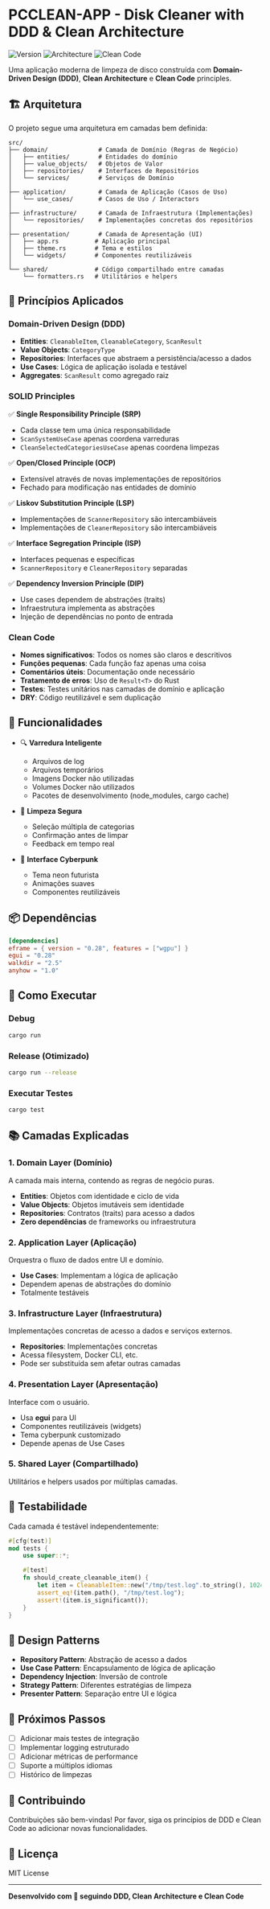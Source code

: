 # PCCLEAN-APP - Disk Cleaner with DDD & Clean Architecture

![Version](https://img.shields.io/badge/version-2.0.0-blue)
![Architecture](https://img.shields.io/badge/architecture-DDD-green)
![Clean Code](https://img.shields.io/badge/clean%20code-SOLID-orange)

Uma aplicação moderna de limpeza de disco construída com **Domain-Driven Design (DDD)**, **Clean Architecture** e **Clean Code** principles.

## 🏗️ Arquitetura

O projeto segue uma arquitetura em camadas bem definida:

```
src/
├── domain/              # Camada de Domínio (Regras de Negócio)
│   ├── entities/        # Entidades do domínio
│   ├── value_objects/   # Objetos de Valor
│   ├── repositories/    # Interfaces de Repositórios
│   └── services/        # Serviços de Domínio
│
├── application/         # Camada de Aplicação (Casos de Uso)
│   └── use_cases/       # Casos de Uso / Interactors
│
├── infrastructure/      # Camada de Infraestrutura (Implementações)
│   └── repositories/    # Implementações concretas dos repositórios
│
├── presentation/        # Camada de Apresentação (UI)
│   ├── app.rs          # Aplicação principal
│   ├── theme.rs        # Tema e estilos
│   └── widgets/        # Componentes reutilizáveis
│
└── shared/             # Código compartilhado entre camadas
    └── formatters.rs   # Utilitários e helpers
```

## 🎯 Princípios Aplicados

### Domain-Driven Design (DDD)

- **Entities**: `CleanableItem`, `CleanableCategory`, `ScanResult`
- **Value Objects**: `CategoryType`
- **Repositories**: Interfaces que abstraem a persistência/acesso a dados
- **Use Cases**: Lógica de aplicação isolada e testável
- **Aggregates**: `ScanResult` como agregado raiz

### SOLID Principles

✅ **Single Responsibility Principle (SRP)**
- Cada classe tem uma única responsabilidade
- `ScanSystemUseCase` apenas coordena varreduras
- `CleanSelectedCategoriesUseCase` apenas coordena limpezas

✅ **Open/Closed Principle (OCP)**
- Extensível através de novas implementações de repositórios
- Fechado para modificação nas entidades de domínio

✅ **Liskov Substitution Principle (LSP)**
- Implementações de `ScannerRepository` são intercambiáveis
- Implementações de `CleanerRepository` são intercambiáveis

✅ **Interface Segregation Principle (ISP)**
- Interfaces pequenas e específicas
- `ScannerRepository` e `CleanerRepository` separadas

✅ **Dependency Inversion Principle (DIP)**
- Use cases dependem de abstrações (traits)
- Infraestrutura implementa as abstrações
- Injeção de dependências no ponto de entrada

### Clean Code

- **Nomes significativos**: Todos os nomes são claros e descritivos
- **Funções pequenas**: Cada função faz apenas uma coisa
- **Comentários úteis**: Documentação onde necessário
- **Tratamento de erros**: Uso de `Result<T>` do Rust
- **Testes**: Testes unitários nas camadas de domínio e aplicação
- **DRY**: Código reutilizável e sem duplicação

## 🚀 Funcionalidades

- 🔍 **Varredura Inteligente**
  - Arquivos de log
  - Arquivos temporários
  - Imagens Docker não utilizadas
  - Volumes Docker não utilizados
  - Pacotes de desenvolvimento (node_modules, cargo cache)

- 🧹 **Limpeza Segura**
  - Seleção múltipla de categorias
  - Confirmação antes de limpar
  - Feedback em tempo real

- 🎨 **Interface Cyberpunk**
  - Tema neon futurista
  - Animações suaves
  - Componentes reutilizáveis

## 📦 Dependências

```toml
[dependencies]
eframe = { version = "0.28", features = ["wgpu"] }
egui = "0.28"
walkdir = "2.5"
anyhow = "1.0"
```

## 🔧 Como Executar

### Debug
```bash
cargo run
```

### Release (Otimizado)
```bash
cargo run --release
```

### Executar Testes
```bash
cargo test
```

## 📚 Camadas Explicadas

### 1. Domain Layer (Domínio)
A camada mais interna, contendo as regras de negócio puras.

- **Entities**: Objetos com identidade e ciclo de vida
- **Value Objects**: Objetos imutáveis sem identidade
- **Repositories**: Contratos (traits) para acesso a dados
- **Zero dependências** de frameworks ou infraestrutura

### 2. Application Layer (Aplicação)
Orquestra o fluxo de dados entre UI e domínio.

- **Use Cases**: Implementam a lógica de aplicação
- Dependem apenas de abstrações do domínio
- Totalmente testáveis

### 3. Infrastructure Layer (Infraestrutura)
Implementações concretas de acesso a dados e serviços externos.

- **Repositories**: Implementações concretas
- Acessa filesystem, Docker CLI, etc.
- Pode ser substituída sem afetar outras camadas

### 4. Presentation Layer (Apresentação)
Interface com o usuário.

- Usa **egui** para UI
- Componentes reutilizáveis (widgets)
- Tema cyberpunk customizado
- Depende apenas de Use Cases

### 5. Shared Layer (Compartilhado)
Utilitários e helpers usados por múltiplas camadas.

## 🧪 Testabilidade

Cada camada é testável independentemente:

```rust
#[cfg(test)]
mod tests {
    use super::*;

    #[test]
    fn should_create_cleanable_item() {
        let item = CleanableItem::new("/tmp/test.log".to_string(), 1024);
        assert_eq!(item.path(), "/tmp/test.log");
        assert!(item.is_significant());
    }
}
```

## 🎨 Design Patterns

- **Repository Pattern**: Abstração de acesso a dados
- **Use Case Pattern**: Encapsulamento de lógica de aplicação
- **Dependency Injection**: Inversão de controle
- **Strategy Pattern**: Diferentes estratégias de limpeza
- **Presenter Pattern**: Separação entre UI e lógica

## 📝 Próximos Passos

- [ ] Adicionar mais testes de integração
- [ ] Implementar logging estruturado
- [ ] Adicionar métricas de performance
- [ ] Suporte a múltiplos idiomas
- [ ] Histórico de limpezas

## 🤝 Contribuindo

Contribuições são bem-vindas! Por favor, siga os princípios de DDD e Clean Code ao adicionar novas funcionalidades.

## 📄 Licença

MIT License

---

**Desenvolvido com 💜 seguindo DDD, Clean Architecture e Clean Code**
